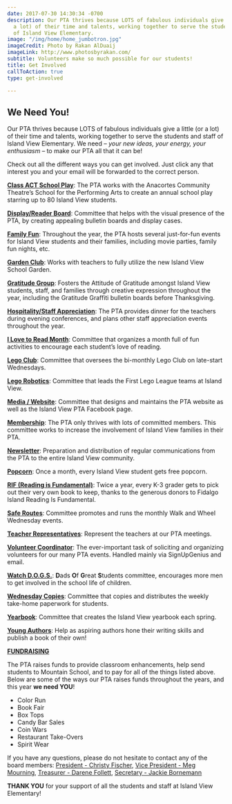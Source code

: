 ```yaml
---
date: 2017-07-30 14:30:34 -0700
description: Our PTA thrives because LOTS of fabulous individuals give a little (or
  a lot) of their time and talents, working together to serve the students and staff
  of Island View Elementary.
image: "/img/home/home_jumbotron.jpg"
imageCredit: Photo by Rakan AlDuaij
imageLink: http://www.photosbyrakan.com/
subtitle: Volunteers make so much possible for our students!
title: Get Involved
callToAction: true
type: get-involved

---
```

## We Need You!

Our PTA thrives because LOTS of fabulous individuals give a little (or a lot) of their time and talents, working together to serve the students and staff of Island View Elementary. We need – _your new ideas, your energy, your enthusiasm_ – to make our PTA all that it can be!

Check out all the different ways you can get involved.  Just click any that interest you and your email will be forwarded to the correct person.

[**Class ACT School Play**](mailto:president@islandviewpta.org?subject=IVEPTA%20-%20ACT%20School%20Play): The PTA works with the Anacortes Community Theatre’s School for the Performing Arts to create an annual school play starring up to 80 Island View students.

[**Display/Reader Board**](mailto:president@islandviewpta.org?subject=IVEPTA%20-%20Display-Reader%20Board): Committee that helps with the visual presence of the PTA, by creating appealing bulletin boards and display cases.

[**Family Fun**](mailto:president@islandviewpta.org?subject=IVEPTA%20-%20Family%20Fun): Throughout the year, the PTA hosts several just-for-fun events for Island View students and their families, including movie parties, family fun nights, etc.

[**Garden Club**](mailto:president@islandviewpta.org?subject=IVEPTA%20-%20Garden%20Club): Works with teachers to fully utilize the new Island View School Garden.

[**Gratitude Group**](mailto:president@islandviewpta.org?subject=IVEPTA%20-%20Gratitude%20Group): Fosters the Attitude of Gratitude amongst Island View students, staff, and families through creative expression throughout the year, including the Gratitude Graffiti bulletin boards before Thanksgiving.

[**Hospitality/Staff Appreciation**](mailto:president@islandviewpta.org?subject=IVEPTA%20-%20Hospitality-Staff%20Appreciation): The PTA provides dinner for the teachers during evening conferences, and plans other staff appreciation events throughout the year.

[**I Love to Read Month**](mailto:president@islandviewpta.org?subject=IVEPTA%20-%20I%20Love%20to%20Read%20Month): Committee that organizes a month full of fun activities to encourage each student’s love of reading.

[**Lego Club**](mailto:president@islandviewpta.org?subject=IVEPTA%20-%20Lego%20Club): Committee that oversees the bi-monthly Lego Club on late-start Wednesdays.

[**Lego Robotics**](mailto:president@islandviewpta.org?subject=IVEPTA%20-%20Lego%20Robotics):  Committee that leads the First Lego League teams at Island View.

[**Media / Website**](mailto:president@islandviewpta.org?subject=IVEPTA%20-%20Media):  Committee that designs and maintains the PTA website as well as the Island View PTA Facebook page.

[**Membership**](mailto:president@islandviewpta.org?subject=IVEPTA%20-%20Membership): The PTA only thrives with lots of committed members.  This committee works to increase the involvement of Island View families in their PTA.

[**Newsletter**](mailto:president@islandviewpta.org?subject=IVEPTA%20-%20Newsletter): Preparation and distribution of regular communications from the PTA to the entire Island View community.

[**Popcorn**](mailto:president@islandviewpta.org?subject=IVEPTA%20-%20Popcorn): Once a month, every Island View student gets free popcorn.

[**RIF (Reading is Fundamental)**](mailto:president@islandviewpta.org?subject=IVEPTA%20-%20RIF): Twice a year, every K-3 grader gets to pick out their very own book to keep, thanks to the generous donors to Fidalgo Island Reading Is Fundamental.

[**Safe Routes**](mailto:president@islandviewpta.org?subject=IVEPTA%20-%20Safe%20Routes): Committee promotes and runs the monthly Walk and Wheel Wednesday events.

[**Teacher Representatives**](mailto:president@islandviewpta.org?subject=IVEPTA%20-%20Teacher%20Representative): Represent the teachers at our PTA meetings.

[**Volunteer Coordinator**](mailto:president@islandviewpta.org?subject=IVEPTA%20-%20Volunteer%20Coordinator):  The ever-important task of soliciting and organizing volunteers for our many PTA events.  Handled mainly via SignUpGenius and email.

[**Watch D.O.G.S.**](mailto:president@islandviewpta.org?subject=IVEPTA%20-%20Watch%20DOGS):  **D**ads **O**f **G**reat **S**tudents committee, encourages more men to get involved in the school life of children.

[**Wednesday Copies**](mailto:president@islandviewpta.org?subject=IVEPTA%20-%20Wednesday%20Copies):  Committee that copies and distributes the weekly take-home paperwork for students.

[**Yearbook**](mailto:president@islandviewpta.org?subject=IVEPTA%20-%20Yearbook):  Committee that creates the Island View yearbook each spring.

[**Young Authors**](mailto:president@islandviewpta.org?subject=IVEPTA%20-%20Young%20Authors): Help as aspiring authors hone their writing skills and publish a book of their own!

[**FUNDRAISING**](mailto:president@islandviewpta.org?subject=IVEPTA%20-%20Fundraising)

The PTA raises funds to provide classroom enhancements, help send students to Mountain School, and to pay for all of the things listed above.  Below are some of the ways our PTA raises funds throughout the years, and this year **we need YOU**!

* Color Run
* Book Fair
* Box Tops
* Candy Bar Sales
* Coin Wars
* Restaurant Take-Overs
* Spirit Wear

If you have any questions, please do not hesitate to contact any of the board members:
[President - Christy Fischer](mailto:president@islandviewpta.org), [Vice President - Meg Mourning](mailto:vicepresident@islandviewpta.org), [Treasurer - Darene Follett](mailto:treasurer@islandviewpta.org), [Secretary - Jackie Bornemann](mailto:secretary@islandviewpta.org)

**THANK YOU** for your support of all the students and staff at Island View Elementary!